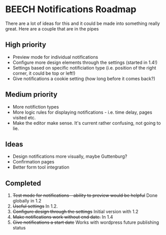 # BEECH Notifications Roadmap

There are a lot of ideas for this and it could be made into something really great. Here are a couple that are in the pipes


## High priority

- Preview mode for individual notifications
- Configure more design elements through the settings (started in 1.4!)
- Settings based on specific notificiation type (i.e. position of the right corner, it could be top or left!)
- Give notifications a cookie setting (how long before it comes back?)

## Medium priority

- More notifiction types
- More logic rules for displaying notifications - i.e. time delay, pages visited etc.
- Make the editor make sense. It's current rather confusing, not going to lie.

## Ideas

- Design notifications more visually, maybe Guttenburg?
- Confirmation pages
- Better form tool integration

## Completed

1. ~~Test mode for notifications—ability to preview would be helpful~~ Done globally in 1.2
2. ~~Useful settings~~ In 1.2.
3. ~~Configure design through the settings~~ Initial version with 1.2
4. ~~Make notifications work without end date.~~ In 1.4
5. ~~Give notifications a start date~~ Works with wordpress future publishing status
